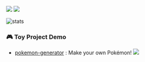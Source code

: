 <img src="https://img.shields.io/badge/PYTHON-3776AB?style=for-the-badge&logo=python&logoColor=yellow"/> <img src="https://img.shields.io/badge/PYTORCH-EE4C2C?style=for-the-badge&logo=pytorch&logoColor=white"/>

![stats](https://github-readme-stats.vercel.app/api?username=gibiee&show_icons=true&bg_color=0,4584b6,ffde57&title_color=ffffff&text_color=646464&icon_color=646464&ring_color=EE4C2C&hide_border=true&border_radius=10)
<!-- &hide=prs,issues,contribs -->


### 🎮 Toy Project Demo
- [pokemon-generator](https://github.com/gibiee/pokemon-generator) : Make your own Pokémon! <a href='https://huggingface.co/spaces/gibiee/Pokemon-Generator'><img src='https://img.shields.io/badge/%F0%9F%A4%97%20Hugging%20Face-Spaces-blue'/></a>
